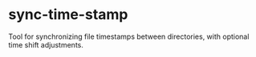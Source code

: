 # sync-time-stamp
Tool for synchronizing file timestamps between directories, with optional time shift adjustments.
